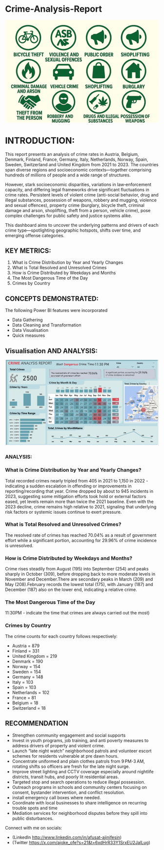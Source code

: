 # Crime-Analysis-Report

![](https://github.com/Thetechsis-cyber/Crime-Analysis-Report/blob/main/Green%20Crime%20Icons%20Grid.png)

# INTRODUCTION:

This report presents an analysis of crime rates in Austria, Belgium, Denmark, Finland,
France, Germany, Italy, Netherlands, Norway, Spain, Sweden, Switzerland and United Kingdom from 2021 to 2023. The countries span diverse regions and socioeconomic contexts—together comprising hundreds of millions of people and a wide range of structures.

However, stark socioeconomic disparities, variations in law‑enforcement capacity, and differing legal frameworks drive significant fluctuations in crime rates. Persistent levels of violent crime (anti-social behavior, drug and illegal substances, possession of weapons,
robbery and mugging, violence and sexual offences), property crime (burglary, bicycle theft, criminal damage and arson, shoplifting, theft from a person, vehicle crime), pose complex challenges for public safety and justice systems alike.

This dashboard aims to uncover the underlying patterns and drivers of each crime
type—spotlighting geographic hotspots, shifts over time, and emerging offense
categories.

## KEY METRICS:

1. What is Crime Distribution by Year and Yearly Changes
2. What is Total Resolved and Unresolved Crimes
3. How is Crime Distributed by Weekdays and Months
4. The Most Dangerous Time of the Day
5. Crimes by Country

## CONCEPTS DEMONSTRATED:

The following Power BI features were incorporated
- Data Gathering
- Data Cleaning and Transformation
- Data Visualisation
- Quick measures

## Visualisation AND ANALYSIS:

![](https://github.com/Thetechsis-cyber/Crime-Analysis-Report/blob/main/crimeutiva.png)

### ANALYSIS:

### What is Crime Distribution by Year and Yearly Changes?

Total recorded crimes nearly tripled from 405 in 2021 to 1,150 in 2022  - indicating a sudden escalation in offending or improvements in reporting/recording that year.  Crime dropped by about to 945 incidents in 2023, suggesting some mitigation efforts took hold or external factors eased, yet levels remain more than twice the 2021 baseline. Even with the 2023 decline, crime remains high relative to 2021, signaling that underlying risk factors or systemic issues continue to exert pressure.

### What is Total Resolved and Unresolved Crimes?

The resolved rate of crimes has reached 70.04% as a result of government effort while a significant portion, accounting for 29.96% of crime incidence is unresolved.

### How is Crime Distributed by Weekdays and Months?

Crime rises steadily from August (195) into September (254) and peaks sharply in October (309), before dropping back to more moderate levels in November and December.There are secondary peaks in March (209) and May (208).February records the lowest total (175), with January (187) and December (187) also on the lower end, indicating a relative crime.

### The Most Dangerous Time of the Day

11:30PM - indicate the time that crimes are always carried out the most)

### Crimes by Country

The crime counts for each country follows respectively:
-	Austria = 879
-	Finland = 331
-	United Kingdom = 219
-	Denmark = 190
-	Norway = 154
-	Sweden = 154
-	Germany = 148
-	Italy = 103
-	Spain = 103
-	Netherlands = 102
-	France = 81
-	Belgium = 18
-	Switzerland = 18

## RECOMMENDATION

-	Strengthen community engagement and social supports
-	Invest in youth programs, job training, and anti poverty measures to address drivers of property and violent crime.
-	 Launch “late night watch” neighborhood patrols and volunteer escort schemes for residents vulnerable at pre dawn hours.
-	Concentrate uniformed and plain clothes patrols from 9 PM-3 AM, rotating shifts so officers are fresh for the late night surge.
-	Improve street lighting and CCTV coverage especially around nightlife districts, transit hubs, and poorly lit residential areas.
-	Targeted stop and search operations to reduce illegal possession.
-	 Outreach programs in schools and community centers focusing on consent, bystander intervention, and conflict resolution.
-	 install emergency call boxes where needed.
-	Coordinate with local businesses to share intelligence on recurring trouble spots and time
-	Mediation services for neighborhood disputes before they spill into public disturbances.

Connect with me on socials:

- (Linkedln http://www.linkedin.com/in/afusat-ajinifesin)
- (Twitter https://x.com/ajoke_ofe?s=21&t=6xdHrR33Y1SrxEU2JalLug)





